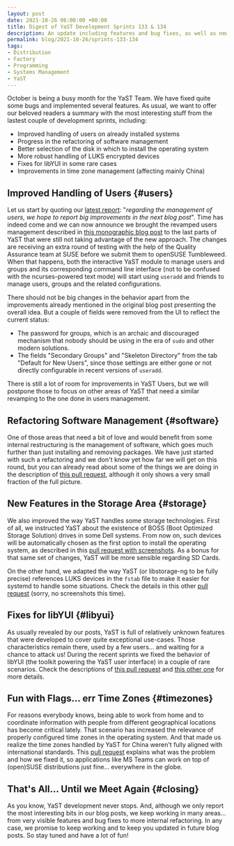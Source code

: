 ```yaml
---
layout: post
date: 2021-10-26 06:00:00 +00:00
title: Digest of YaST Development Sprints 133 & 134
description: An update including features and bug fixes, as well as news about internal refactoring
permalink: blog/2021-10-26/sprints-133-134
tags:
- Distribution
- Factory
- Programming
- Systems Management
- YaST
---
```


October is being a busy month for the YaST Team. We have fixed quite some bugs and implemented
several features. As usual, we want to offer our beloved readers a summary with the most interesting
stuff from the lastest couple of development sprints, including:

- Improved handling of users on already installed systems
- Progress in the refactoring of software management
- Better selection of the disk in which to install the operating system
- More robust handling of LUKS encrypted devices
- Fixes for libYUI in some rare cases
- Improvements in time zone management (affecting mainly China)

## Improved Handling of Users {#users}

Let us start by quoting our [latest report]({{site.baseurl}}/blog/2021-09-28/sprints-131-132):
"_regarding the management of users, we hope to report big improvements in the next blog post_".
Time has indeed come and we can now announce we brought the revamped users management described in
[this monographic blog post](https://yast.opensuse.org/blog/2021-06-28/sprint-126) to the last parts
of YaST that were still not taking advantage of the new approach. The changes are receiving an extra
round of testing with the help of the Quality Assurance team at SUSE before we submit them to
openSUSE Tumbleweed. When that happens, both the interactive YaST module to manage users and groups
and its corresponding command line interface (not to be confused with the ncurses-powered text mode)
will start using `useradd` and friends to manage users, groups and the related configurations.

There should not be big changes in the behavior apart from the improvements already mentioned in the
original blog post presenting the overall idea. But a couple of fields were removed from the UI to
reflect the current status:

  - The password for groups, which is an archaic and discouraged mechanism that nobody should be
    using in the era of `sudo` and other modern solutions.
  - The fields "Secondary Groups" and "Skeleton Directory" from the tab "Default for New Users",
    since those settings are either gone or not directly configurable in recent versions of
    `useradd`.

There is still a lot of room for improvements in YaST Users, but we will postpone those to focus on
other areas of YaST that need a similar revamping to the one done in users management.

## Refactoring Software Management {#software}

One of those areas that need a bit of love and would benefit from some internal restructuring is the
management of software, which goes much further than just installing and removing packages. We have
just started with such a refactoring and we don't know yet how far we will get on this round, but
you can already read about some of the things we are doing in the description of [this pull
request](https://github.com/yast/yast-packager/pull/580), although it only shows a very small
fraction of the full picture.

## New Features in the Storage Area {#storage}

We also improved the way YaST handles some storage technologies. First of all, we instructed YaST
about the existence of BOSS (Boot Optimized Storage Solution) drives in some Dell systems. From now
on, such devices will be automatically chosen as the first option to install the operating system,
as described in this [pull request with
screenshots](https://github.com/yast/yast-storage-ng/pull/1238). As a bonus for that same set of
changes, YaST will be more sensible regarding SD Cards.

On the other hand, we adapted the way YaST (or libstorage-ng to be fully precise) references LUKS
devices in the `fstab` file to make it easier for systemd to handle some situations. Check the
details in this other [pull request](https://github.com/openSUSE/libstorage-ng/pull/838) (sorry, no
screenshots this time).

## Fixes for libYUI {#libyui}

As usually revealed by our posts, YaST is full of relatively unknown features that were developed to
cover quite exceptional use-cases. Those characteristics remain there, used by a few users... and
waiting for a chance to attack us! During the recent sprints we fixed the behavior of libYUI (the
toolkit powering the YaST user interface) in a couple of rare scenarios. Check the descriptions of
[this pull request](https://github.com/libyui/libyui/pull/51) and [this other
one](https://github.com/libyui/libyui/pull/55) for more details.

## Fun with Flags... err Time Zones {#timezones}

For reasons everybody knows, being able to work from home and to coordinate information with people
from different geographical locations has become critical lately. That scenario has increased the
relevance of properly configured time zones in the operating system. And that made us realize the
time zones handled by YaST for China weren't fully aligned with international standards. This [pull
request](https://github.com/yast/yast-country/pull/284) explains what was the problem and how we
fixed it, so applications like MS Teams can work on top of (open)SUSE distributions just fine...
everywhere in the globe.

## That's All... Until we Meet Again {#closing}

As you know, YaST development never stops. And, although we only report the most interesting bits in
our blog posts, we keep working in many areas... from very visible features and bug fixes to more
internal refactoring. In any case, we promise to keep working and to keep you updated in future
blog posts. So stay tuned and have a lot of fun!

